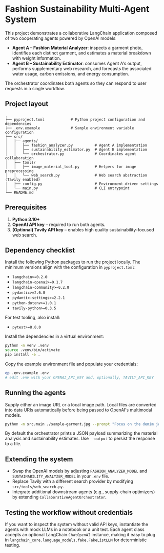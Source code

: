 # Fashion Sustainability Multi-Agent System

This project demonstrates a collaborative LangChain application composed of two
cooperating agents powered by OpenAI models:

- **Agent A – Fashion Material Analyzer**: inspects a garment photo, identifies
each distinct garment, and estimates a material breakdown with weight
information.
- **Agent B – Sustainability Estimator**: consumes Agent A's output, performs
supplementary web research, and forecasts the associated water usage, carbon
emissions, and energy consumption.

The orchestrator coordinates both agents so they can respond to user requests in
a single workflow.

## Project layout

```
.
├── pyproject.toml            # Python project configuration and dependencies
├── .env.example              # Sample environment variable configuration
├── src/
│   ├── agents/
│   │   ├── fashion_analyzer.py          # Agent A implementation
│   │   ├── sustainability_estimator.py  # Agent B implementation
│   │   └── orchestrator.py              # Coordinates agent collaboration
│   ├── tools/
│   │   ├── image_material_tool.py       # Helpers for image preprocessing
│   │   └── web_search.py                # Web search abstraction (Tavily enabled)
│   ├── config.py                        # Environment-driven settings
│   └── main.py                          # CLI entrypoint
└── README.md
```

## Prerequisites

1. **Python 3.10+**
2. **OpenAI API key** – required to run both agents.
3. **(Optional) Tavily API key** – enables high quality sustainability-focused web search.

## Dependency checklist

Install the following Python packages to run the project locally. The minimum
versions align with the configuration in `pyproject.toml`:

- `langchain>=0.2.0`
- `langchain-openai>=0.1.7`
- `langchain-community>=0.2.0`
- `pydantic>=2.6.0`
- `pydantic-settings>=2.2.1`
- `python-dotenv>=1.0.1`
- `tavily-python>=0.3.5`

For test tooling, also install:

- `pytest>=8.0.0`

Install the dependencies in a virtual environment:

```bash
python -m venv .venv
source .venv/bin/activate
pip install -e .
```

Copy the example environment file and populate your credentials:

```bash
cp .env.example .env
# edit .env with your OPENAI_API_KEY and, optionally, TAVILY_API_KEY
```

## Running the agents

Supply either an image URL or a local image path. Local files are converted into
data URIs automatically before being passed to OpenAI's multimodal models.

```bash
python -m src.main ./sample-garment.jpg --prompt "Focus on the denim jacket."
```

By default the orchestrator prints a JSON payload summarizing the material
analysis and sustainability estimates. Use `--output` to persist the response to
a file.

## Extending the system

- Swap the OpenAI models by adjusting `FASHION_ANALYZER_MODEL` and
  `SUSTAINABILITY_ANALYZER_MODEL` in your `.env` file.
- Replace Tavily with a different search provider by modifying
  `src/tools/web_search.py`.
- Integrate additional downstream agents (e.g., supply-chain optimizers) by
  extending `CollaborativeAgentOrchestrator`.

## Testing the workflow without credentials

If you want to inspect the system without valid API keys, instantiate the agents
with mock LLMs in a notebook or a unit test. Each agent class accepts an
optional LangChain `ChatOpenAI` instance, making it easy to plug in
`langchain_core.language_models.fake.FakeListLLM` for deterministic testing.
